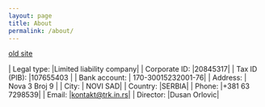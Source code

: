 ```yaml
---
layout: page
title: About
permalink: /about/
---
```


[old site](https://sites.google.com/site/trkinovacije/)

| Legal type:   |Limited liability company|
| Corporate ID: |20845317|
| Tax ID (PIB): |107655403 |
| Bank account: | 170-30015232001-76|
| Address:      | Nova 3 Broj 9 |
| City:         | NOVI SAD|
| Country:      |SERBIA|
| Phone:        |+381 63 7298539|
| Email:        |kontakt@trk.in.rs|
| Director:     |Dusan Orlovic|
